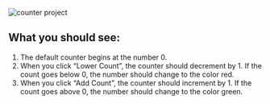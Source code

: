 ![counter project](https://user-images.githubusercontent.com/79193369/108652302-26234a80-7507-11eb-88f5-eed1671ca58e.gif)

## What you should see:

1. The default counter begins at the number 0.
2. When you click “Lower Count”, the counter should decrement by 1. If the count goes below 0, the number should change to the color red.
3. When you click “Add Count”, the counter should increment by 1. If the count goes above 0, the number should change to the color green.
